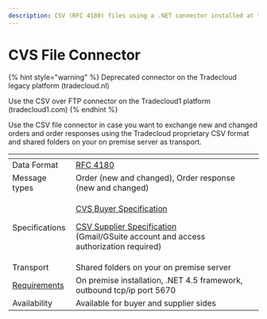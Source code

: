 ```yaml
---
description: CSV (RFC 4180) files using a .NET connector installed at the customer premises
---
```


# CVS File Connector

{% hint style="warning" %}
Deprecated connector on the Tradecloud legacy platform \(tradecloud.nl\)

Use the CSV over FTP connector on the Tradecloud1 platform \(tradecloud1.com\)
{% endhint %}

Use the CSV file connector in case you want to exchange new and changed orders and order responses using the Tradecloud proprietary CSV format and shared folders on your on premise server as transport.

<table>
  <thead>
    <tr>
      <th style="text-align:left"></th>
      <th style="text-align:left"></th>
    </tr>
  </thead>
  <tbody>
    <tr>
      <td style="text-align:left">Data Format</td>
      <td style="text-align:left"><a href="https://tools.ietf.org/html/rfc4180">RFC 4180</a>
      </td>
    </tr>
    <tr>
      <td style="text-align:left">Message types</td>
      <td style="text-align:left">Order (new and changed), Order response (new and changed)</td>
    </tr>
    <tr>
      <td style="text-align:left">Specifications</td>
      <td style="text-align:left">
        <p><a href="csv-buyer-specification.md">CVS Buyer Specification</a>
        </p>
        <p><a href="csv-supplier-specification.md">CSV Supplier Specification</a> 
          <br
          />(Gmail/GSuite account and access authorization required)</p>
      </td>
    </tr>
    <tr>
      <td style="text-align:left">Transport</td>
      <td style="text-align:left">Shared folders on your on premise server</td>
    </tr>
    <tr>
      <td style="text-align:left"><a href="csv-file-connector-requirements.md">Requirements</a>
      </td>
      <td style="text-align:left">On premise installation, .NET 4.5 framework, outbound tcp/ip port 5670</td>
    </tr>
    <tr>
      <td style="text-align:left">Availability</td>
      <td style="text-align:left">Available for buyer and supplier sides</td>
    </tr>
  </tbody>
</table>